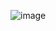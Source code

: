 ![image](https://user-images.githubusercontent.com/114919617/193642192-e21e09bb-ef88-422c-b79d-132d61da8b3d.png)
